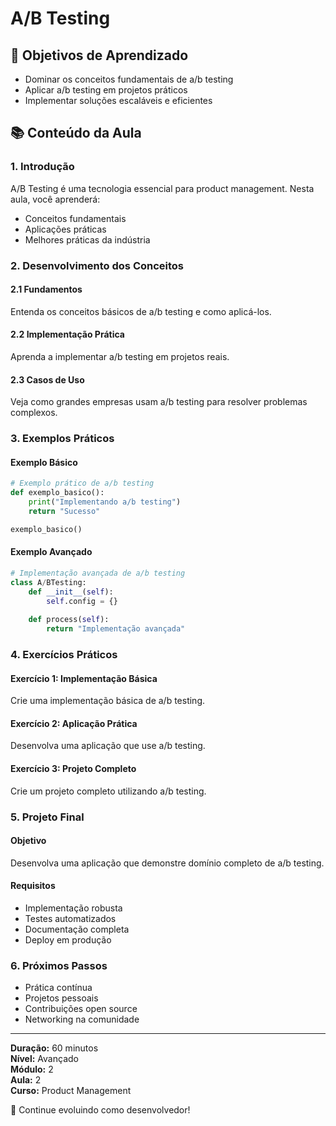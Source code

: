 # A/B Testing

## 🎯 Objetivos de Aprendizado
- Dominar os conceitos fundamentais de a/b testing
- Aplicar a/b testing em projetos práticos
- Implementar soluções escaláveis e eficientes

## 📚 Conteúdo da Aula

### 1. Introdução
A/B Testing é uma tecnologia essencial para product management. Nesta aula, você aprenderá:

- Conceitos fundamentais
- Aplicações práticas
- Melhores práticas da indústria

### 2. Desenvolvimento dos Conceitos

#### 2.1 Fundamentos
Entenda os conceitos básicos de a/b testing e como aplicá-los.

#### 2.2 Implementação Prática
Aprenda a implementar a/b testing em projetos reais.

#### 2.3 Casos de Uso
Veja como grandes empresas usam a/b testing para resolver problemas complexos.

### 3. Exemplos Práticos

#### Exemplo Básico
```python
# Exemplo prático de a/b testing
def exemplo_basico():
    print("Implementando a/b testing")
    return "Sucesso"

exemplo_basico()
```

#### Exemplo Avançado
```python
# Implementação avançada de a/b testing
class A/BTesting:
    def __init__(self):
        self.config = {}
    
    def process(self):
        return "Implementação avançada"
```

### 4. Exercícios Práticos

#### Exercício 1: Implementação Básica
Crie uma implementação básica de a/b testing.

#### Exercício 2: Aplicação Prática
Desenvolva uma aplicação que use a/b testing.

#### Exercício 3: Projeto Completo
Crie um projeto completo utilizando a/b testing.

### 5. Projeto Final

#### Objetivo
Desenvolva uma aplicação que demonstre domínio completo de a/b testing.

#### Requisitos
- Implementação robusta
- Testes automatizados
- Documentação completa
- Deploy em produção

### 6. Próximos Passos

- Prática contínua
- Projetos pessoais
- Contribuições open source
- Networking na comunidade

---

**Duração:** 60 minutos  
**Nível:** Avançado  
**Módulo:** 2  
**Aula:** 2  
**Curso:** Product Management

🎉 Continue evoluindo como desenvolvedor!
